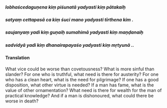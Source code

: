 ##### lobhaścedaguṇena kiṃ piśunatā yadyasti kiṃ pātakaiḥ
##### satyaṃ cettapasā ca kiṃ śuci mano yadyasti tīrthena kim .
##### saujanyaṃ yadi kiṃ guṇaiḥ sumahimā yadyasti kiṃ maṇḍanaiḥ
##### sadvidyā yadi kiṃ dhanairapayaśo yadyasti kiṃ mṛtyunā ..

#### Translation

What vice could be worse than covetousness? What is more sinful than slander? For one who is truthful, what need is there for austerity? For one who has a clean heart, what is the need for pilgrimage? If one has a good disposition, what other virtue is needed? If a man has fame, what is the value of other ornamentation? What need is there for wealth for the man of practical knowledge? And if a man is dishonoured, what could there be worse in death?